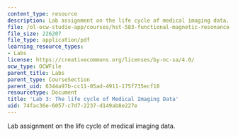 ```yaml
---
content_type: resource
description: Lab assignment on the life cycle of medical imaging data.
file: /ol-ocw-studio-app/courses/hst-583-functional-magnetic-resonance-imaging-data-acquisition-and-analysis-fall-2008/74fac36e6057c7d72237d149ab8e227e_lab3.pdf
file_size: 226207
file_type: application/pdf
learning_resource_types:
- Labs
license: https://creativecommons.org/licenses/by-nc-sa/4.0/
ocw_type: OCWFile
parent_title: Labs
parent_type: CourseSection
parent_uid: 6344a97b-cc11-05ad-4911-175f735ecf18
resourcetype: Document
title: 'Lab 3: The life cycle of Medical Imaging Data'
uid: 74fac36e-6057-c7d7-2237-d149ab8e227e
---
```

Lab assignment on the life cycle of medical imaging data.